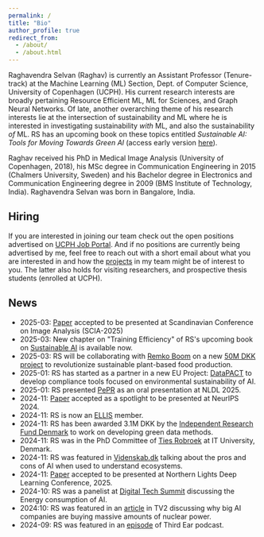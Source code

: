 ```yaml
---
permalink: /
title: "Bio"
author_profile: true
redirect_from: 
  - /about/
  - /about.html
---
```


Raghavendra Selvan (Raghav) is currently an Assistant Professor (Tenure-track) at the Machine Learning (ML) Section, Dept. of Computer Science, University of Copenhagen (UCPH). His current research interests are broadly pertaining Resource Efficient ML, ML for Sciences, and Graph Neural Networks. Of late, another overarching theme of his research interests lie at the intersection of sustainability and ML where he is interested in investigating sustainability _with_ ML, and also the sustainability _of_ ML. RS has an upcoming book on these topics entitled _Sustainable AI: Tools for Moving Towards Green AI_ (access early version [here](https://www.oreilly.com/library/view/sustainable-ai/9781098155506/)). 

Raghav received his PhD in Medical Image Analysis (University of Copenhagen, 2018), his MSc degree in Communication Engineering in 2015 (Chalmers University, Sweden) and his Bachelor degree in Electronics and Communication Engineering degree in 2009 (BMS Institute of Technology, India). Raghavendra Selvan was born in Bangalore, India.

## Hiring
<!--
**Current openings**: 
* Two PhD positions to work on Sustainable ML (deadline 15th Jan. 2025, [details](https://employment.ku.dk/all-vacancies/?show=162812))
-->

If you are interested in joining our team check out the open positions advertised on [UCPH Job Portal](https://employment.ku.dk/). And if no positions are currently being advertised by me, feel free to reach out with a short email about what you are interested in and how the [projects](https://raghavian.github.io/projects/) in my team might be of interest to you. The latter also holds for visiting researchers, and prospective thesis students (enrolled at UCPH). 


## News
* 2025-03: [Paper](https://arxiv.org/abs/2402.05675) accepted to be presented at Scandinavian Conference on Image Analysis (SCIA-2025)
* 2025-03: New chapter on "Training Efficiency" of RS's upcoming book on [Sustainable AI](https://www.oreilly.com/library/view/sustainable-ai/9781098155506/) is available now.
* 2025-03: RS will be collaborating with [Remko Boom](https://scholar.google.com/citations?user=xJl_08wAAAAJ&hl=en&oi=ao) on a new [50M DKK project](https://food.ku.dk/english/news/2025/ai4naturalfood/) to revolutionize sustainable plant-based food production.
* 2025-01: RS has started as a partner in a new EU Project: [DataPACT](https://datapact.eu/) to develop compliance tools focused on environmental sustainability of AI.
* 2025-01: RS presented [PePR](https://proceedings.mlr.press/v265/selvan25a.html) as an oral presentation at NLDL 2025.
* 2024-11: [Paper](https://arxiv.org/abs/2406.01345) accepted as a spotlight to be presented at NeurIPS 2024.
* 2024-11: RS is now an [ELLIS](https://ellis.eu/) member.
* 2024-11: RS has been awarded 3.1M DKK by the [Independent Research Fund Denmark](https://dff.dk/en/current-news-and-events/green-research-is-boosted-with-132-million-dkk) to work on developing green data methods. 
* 2024-11: RS was in the PhD Committee of [Ties Robroek](https://en.itu.dk/Research/PhD-Programme/PhD-Defences/PhD-Defences-2024/November/Ties-Robroek) at IT University, Denmark.
* 2024-11: RS was featured in [Videnskab.dk](https://videnskab.dk/teknologi/ai-studie-gjorde-pindsvin-til-coronasynder-langt-ude-at-saette-pindsvin-paa-skafottet/) talking about the pros and cons of AI when used to understand ecosystems.
* 2024-11: [Paper](https://arxiv.org/abs/2403.12562) accepted to be presented at Northern Lights Deep Learning Conference, 2025. 
* 2024-10: RS was a panelist at [Digital Tech Summit](https://event.ing.dk/dts2024/session/2318780/keynote-debate-energy-consumption-in-artificial-intelligence-are-we-undermining-our-transition-to-sustainability) discussing the Energy consumption of AI.
* 2024:10: RS was featured in an [article](https://nyheder.tv2.dk/business/2024-10-15-atomkraft-skal-drive-kunstig-intelligens-hos-google) in TV2 discussing why big AI companies are buying massive amounts of nuclear power.
* 2024-09: RS was featured in an [episode](https://open.spotify.com/episode/3uGRGtauyBCt1mf8p57Jrk?si=288e815dbf7b4b4d) of Third Ear podcast.


<!-- 
* 2024-09: RS was featured in an [article](https://videnskab.dk/teknologi/kan-sprog-ai-redde-truede-dyrearter/) in Videnskab.dk (Danish Pop. Sci. mag.) talking about AI for decoding signals from animals.
* 2024-09: RS was featured in two articles on how AI companies are missing their sustainability goals. ([1](https://www.version2.dk/artikel/tech-giganter-skjuler-stigende-co2-udledninger-man-maa-ikke-bare-vaelge-det-tal-der-ser-bedst-ud) [2](https://www.version2.dk/artikel/ai-kaploebet-vaelter-tech-giganternes-co2-regnskab-forretningsmodellen-vinder-over-klimaet))
* 2024-08: RS was featured in an article in the Danish Public Broadcaster _DR_ on the [energy consumption of generative AI](https://www.dr.dk/nyheder/viden/teknologi/chatbots-sviner-klimaet-kaempe-datacentre-kan-om-faa-aar-sluge-hele-japans).
* 2024-08: [Paper](https://onlinelibrary.wiley.com/doi/10.1002/hbm.70003) published in the Journal of Human Brain Mapping.
* 2024-07: [Paper](https://arxiv.org/abs/2309.02065) accepted to be published in the Special Issue on Sustainability in Communications of ACM.
* 2024-06: [Paper](https://www.nature.com/articles/s41467-024-48925-7) published in Nature Communications.
* 2024-06: RS was featured in an article in the Danish newspaper _Berlingske_ about the [increasing energy consumption of AI](files/Berlingske2024.pdf)
* 2024-06: [Paper](https://www.science.org/doi/10.1126/sciadv.adk3229) published in Science Advances.
* 2024-05: [Paper](https://dl.acm.org/doi/10.1145/3637528.3671538) accepted to be presented at ACM KDD 2024.

* 2024-05: [Paper](https://onlinelibrary.wiley.com/doi/10.1002/yea.3965) published in the Journal of Yeast.
* 2024-04: Work presented at ICASSP was featured in [videnskab.dk](https://videnskab.dk/teknologi/ai-vil-sluge-lige-saa-meget-energi-som-hele-sverige-nu-har-koebenhavnske-forskere-en-loesning/)
* 2024-04: RS will be co-chairing a session on ML for Signal Processing at [ICASSP-2024](https://cmsworkshops.com/ICASSP2024/view_session.php?SessionID=1132)
* 2024-04: [Press release](https://science.ku.dk/english/press/news/2024/computer-scientists-show-the-way-ai-models-need-not-be-so-power-hungry/) for ICASSP-2024 paper on energy consumption aware NAS.
* 2024-02: [Paper](https://joss.theoj.org/papers/10.21105/joss.06024) published in the Journal of Open Source Software (JOSS).

* 2024-02: RS was featured in an article in the Danish magazine _DM Digi_ talking about [Climate-Aware AI](https://dm.dk/digi/artikler/data-og-groen-omstilling/klimabevidst-ai-teknologi-er-fremtiden/).
* 2024-02: RS was featured in an article in the Danish magazine _Uddannelsebladet_ talking about the [carbon footprint of AI](https://uddannelsesbladet.dk/artikel/sort-samvittighed-eller-groen-gamechanger).
* 2024-02: RS co-organized the special track on Resource-Aware ML at [D3A Conference](https://d3aconference.dk/), Nyborg.
* 2024-01: RS will be teaching at the [Geilo Winter School on Graphs and Applications](https://www.sintef.no/projectweb/geilowinterschool/2024-winter-school/).
* 2023-12: RS was featured in an article in the Danish magazine _Prosabladet_ talking about the [climate impact of AI](https://prosabladet.dk/nyheder/nyhed/ai-skyder-afsted-med-rekordfart-hvad-goer-det-egentlig-ved-klimaet).
* 2023-12: Papers on [energy consumption-aware NAS](https://arxiv.org/abs/2210.06015) and [improved activation map quantization](https://arxiv.org/abs/2309.11856) accepted to be presented at [ICASSP-2024](https://2024.ieeeicassp.org/).
* 20223-12: Machine Learning Section award for contributions to DEI, and green initiatives in 2023.
* 2023-11: [Paper](https://pubs.rsc.org/en/content/articlehtml/2023/sc/d3sc05081e) accepted to be published in Journal of Chemical Science.
* 2023-11: [Paper](https://direct.mit.edu/imag/article/doi/10.1162/imag_a_00043/118246) accepted to be published in Journal of Imaging Neuroscience.
* 2023-11: RS will be judging the [AI for a Sustainable Future Hackathon](https://jura.ku.dk/legaltechlab/calendar/2023/legal-tech-hackathon-2023-ai-for-a-sustainable-future/)

* 2023-10: Two projects (6M DKK in total) funded as part of the Villum Synergy Grant with RS as a co-applicant
* 2023-10: RS will chair the session on AI in Healthcare at the Nordic AI Meet-2023
* 2023-09: [Paper](https://aslopubs.onlinelibrary.wiley.com/doi/10.1002/lom3.10573) published in Limnology and Oceanography
* 2023-08 [Paper](https://www.nature.com/articles/s41593-023-01396-3) published in Nature Neuroscience 
* 2023-08 [Paper](https://arxiv.org/abs/2303.10181) accepted to be presented at the Resource Efficient Medical Image Analysis @MICCAI2023. 
* 2023-07: Contributed to a series of popular news articles in [Børsen](https://borsen.dk/nyheder/baeredygtig/eksperter-ukendte-aftryk-kan-give-problemer-i-klimaafrapporteringen) (Danish newspaper) on the carbon footprint of AI models.
* 2023-06: RS has joined the Diversity, Equity and Inclusion network at [UCPH](https://about.ku.dk/profile-history/diversity/)
* 2023-05: RS will be one of the coordinators of the [Green Transition and AI](https://greensolutions.ku.dk/thematic-solutions/) thematic solution center at UCPH
* 2023-04: Contributed to a popular news article in [Süddeutsche Zeitung](https://www.sueddeutsche.de/wissen/chat-gpt-energieverbrauch-ki-1.5780744) on the carbon footprint of large language models.

* 2023-02: Check out the ongoing reading group on Sustainable Machine Learning hosted by us [here](https://github.com/raghavian/SustainML).
* 2023-09: RS will be co-organizing a parallel session on "Resource Aware Machine Learning" at the Danish Digitalization, Data Science and AI [(D3A-2024)](https://d3aconference.dk) conference
* 2023-01: Funding for one PhD student to study fronto-temporal dementia with AI at St. Andrews University as co-applicant
* 2023-01: [Paper](https://pubs.rsc.org/en/content/articlehtml/2022/dd/d2dd00086e) accepted to Digital Discovery 
* 2022-11: [Paper](https://arxiv.org/abs/2208.10779) accepted to be presented at 6th Northern Lights Deep Learning Conference (NLDL).

* 2022-10: UK Research & Innovation grant for Environmental sustainability in Life Sciences as co-applicant (~890k DKK)
* 2022-09: [Paper](https://chemrxiv.org/engage/chemrxiv/article-details/6263f48f5b900913a0195c4f) accepted to NPJ Computational Materials. 

* 2023-05: RS has been nominated for the UCPH [Innovation Award 2023](https://aarsfest.ku.dk/english/2023/nominated-for-this-years-awards/) for contributing to develop [Carbontracker](https://github.com/lfwa/carbontracker/).
* 2022-12: Copenhagen Summer University course on Climate-friendly AI approved to be delivered in W34
* 2022-08: Affiliate Member of the Pionner Centre for Artificial Intelligence, Denmark ([P1](https://www.aicentre.dk/))
* 2022-08: [Paper](https://arxiv.org/abs/2203.02202) accepted with an oral presentation at the 25th International Conference on Medical Image Computing and Computer Assisted Intervention (MICCAI).
* 2022-07: [Paper](https://arxiv.org/abs/2207.09740) accepted to be presented at the Workshop on Deep Generative Models at 25th International Conference on Medical Image Computing and Computer Assisted Intervention (MICCAI).

* 2022-07: EU Horizon 2020 project on developing resource efficient big data pipelines funded as work package leader (2.4M DKK)
* 2022-07: EU Horizon 2020 project on low resource ML methods funded as work package leader (4.3M DKK)
* 2022-07: Interview excerpt on energy efficient Machine Learning in [MIT Technology Review](https://www.technologyreview.com/2022/07/06/1055458/ai-research-emissions-energy-efficient/)
* 2022-02: [Paper](https://openreview.net/forum?id=swvVpnzro9q) accepted to be presented at the 5th International Conference on Medical Imaging with Deep Learning (MIDL). 
* 2022-02: [Paper](https://openreview.net/forum?id=rRGzrXChq0F) accepted to be presented at International Workshop on Biomedical Image Registration. 
* 2022-02: [Paper](https://arxiv.org/abs/2109.07138) accepted to the Journal of Machine Learning for Biomedical Imaging
* 2022-02: [Paper](https://arxiv.org/abs/2102.05526) accepted to Journal of Ecological Informatics. [Press coverage](https://videnskab.dk/teknologi-innovation/ny-dansk-opfindelse-insekters-vingeslag-kan-bruges-til-at-overvaage)

* 2022-02: Biodiversity Quantification project funded as PI; [AI-Denmark](https://aidenmark.dk/) funding (100k DKK)
* 2021-07: [Paper](https://www.nature.com/articles/s41598-021-95364-1) accepted to Nature Scientific Reports
* 2021-06: [AI Chemy](https://doi.org/10.26434/chemrxiv.12662222.v1) project funded as co-applicant; UCPH funding (3.4M DKK)
* 2021-06: [Paper](https://www.nature.com/articles/s41467-021-23224-7) published in Nature Communications; Collaboration with [Kiehn Lab](https://in.ku.dk/research/kiehn-lab/)
* 2021-05: Two short papers accepted to be presented at MIDL-2021 [[1](https://openreview.net/forum?id=PLSdnHPx-W6)][[2](https://openreview.net/forum?id=1TPRpNyyj2L)]
* 2021-04: Started as Chair of [Neuroimaging Research Pipelines workgroup](https://neuropipelines.github.io/) as part of the OHBM Sustainability and environmental action [special interest group](https://ohbm-environment.org/working-groups/).
* 2021-03: [Paper](https://www.melba-journal.org/article/21663-locally-orderless-tensor-networks-for-classifying-two-and-three-dimensional-medical-images) accepted to the Journal of Machine Learning for Biomedical Imaging
* Prof. Ole Kiehn, group leader of Kiehn Lab where I am half-time employed at, received [The Brain Prize-2022](https://lundbeckfonden.com/en/node/133)
* 2021-02: [Paper](https://arxiv.org/abs/2101.01992) accepted to the Journal of Ecological Informatics with [press release](https://di.ku.dk/english/news/2021/algorithm-reveals-the-mysterious-foraging-habits-of-narwhals/)
* 2021-09: Started a consultancy project with [FaunaPhotonics](https://www.faunaphotonics.com/) 
2021-02: [Paper](https://arxiv.org/abs/2102.06900) accepted to [IPMI-2021](http://ipmi2021.org/timetable/event/session-2-registration-2-2-2/) with an oral presentation
* 2020-11: [Carbontracker](https://arxiv.org/abs/2007.03051) receives media attention [[0](https://news.ku.dk/all_news/2020/11/students-develop-tool-to-predict-the-carbon-footprint-of-algorithms/)] [[1](https://videnskab.dk/teknologi-innovation/kunstig-intelligens-er-en-kaempe-klimasynder-men-unge-danskeres-nye-vaerktoej)] [[2](https://www.anthropocenemagazine.org/2020/11/time-to-talk-about-carbon-footprint-artificial-intelligence/)] [[3](https://www.theregister.com/2020/11/04/gpt3_carbon_footprint_estimate/)] [[4](https://jyllands-posten.dk/nyviden/ECE12533278/kunstig-intelligens-er-en-kaempe-klimasynder-men-nyt-dansk-vaerktoej-skal-hjaelpe/)]
* 2020-09: Started as Assistant Professor with joint responsibilities at the [Machine Learning Section](https://di.ku.dk/english/research/machine-learning/) (Dept. of Computer Science), [Kiehn Lab](https://in.ku.dk/research/kiehn-lab/) (Dept. of Neuroscience) and [Data Science Laboratory](https://datalab.science.ku.dk/) at University of Copenhagen -->
<!--* 2020-08: Featured in Computer Vision News with an [interview](https://rsipvision.com/ComputerVisionNews-2020August/24/) about our [MIDL paper](https://raghavian.github.io/publication/2020-01-01-Tensor-Networks-for-Medical-Image-Classification) -->
<!-- * 2020-07: Runner-up for the Best Paper Award at [MIDL-2020](https://2020.midl.io/papers/selvan20.html) -->
<!-- * 2019-01: Started as Post-doc at Dept. of Computer Science, University of Copenhagen -->
<!-- * 2018-11: Successfully defended my [PhD thesis](https://raghavian.github.io/publication/2018-01-01-Extraction-of-Airways) -->
<!--
Research Projects
======
*(Switching to first person :)*

I am actively involved in a wide range of research projects as part of my roles at the Machine Learning section and Data Science Lab of University of Copenhagen. Brief descriptions of ongoing and completed projects are listed below.

Ongoing projects 
---
* **Resource Efficient Machine Learning**:
Making ML more efficient in terms of compute, energy consumption, training data and labels can impact their global adoption, while improving their overall environmental sustainability. Funded by two EU Horizon 2020 projects, we will explore these themes further in our new work. Results from our earlier work show some promising results in these directions. For instance, we introduced [tensor networks for medical image classification](https://raghavian.github.io/publication/2020-01-01-Tensor-Networks-for-Medical-Image-Classification) tasks that require less than 10% of GPU resources when compared to traditional deep learning models. We have also put out a tool -- [Carbontracker](https://arxiv.org/abs/2007.03051) -- to predict and track carbon footprint of developing deep learning models, in an effort to encourage research into energy-efficient models which is [used widely](https://pepy.tech/project/carbontracker) by the community.

* **AIChemy: Generative Modelling of nanoparticles**: 
Obtaining structures from scattering data for nanomolecules turns out to be an expensive and difficult task. This ongoing collaboration with [Prof. Kirsten Jensen’s group](https://chem.ku.dk/ansatte/alle/?pure=en/persons/540779) we are explorting generating valid nanomolecular structures from x-ray scattering data using deep generative models with [promising early results](https://raghavian.github.io/publication/2020-07-characterisingAtomicStrucs).

* **Locomotion analysis**:
In this collabortion with [Kiehn Lab](https://in.ku.dk/research/ole-kiehn/), my role has been to analyze videos of mice running on treadmills in order to extract speed, cadence and coordination statistics. The results from analyzing some 1000 videos have accentuated the role of [specific interneurons in the spinal cord that influence locomotion](https://raghavian.github.io/publication/2020-01-01-Locomotor-deficits-in-ALS-mice-are-paralleled-by-loss-of-V1-interneuron-connections-onto-fast-motor-neurons).

* **Sustainable neuroimaging**:
As the Chair of the SEA-SIG [Neuroimaging Research Working Group](https://neuropipelines.github.io/), a team within SEA-SIG, I am leading an international team of 15 colleagues. This volunteer team is dedicated to the carbon footprinting of neuroimaging pipelines, and generation of best practice guidance. 

* **Quantifying insect biodiversity**: In this ongoing collaboration with [FaunaPhotonics](https://www.faunaphotonics.com/), we are attempting unsupervised clustering of insects based on optically recorded signals from field data. An [initial attempt](https://arxiv.org/abs/2102.05526) involved using a variational autoencoder that dynamically adjusts the tradeoff between reconstruction and regularisation terms.

* **Uncertainty Quantification**:
Medical image segmentation with well calibrated and meaningful uncertainty estimation can be more useful in clinical settings. For example, we present a [probabilistic segmentation model](https://raghavian.github.io/publication/2020-07-uqFlow) that uses normalizing flows to improve the diversity of segmented samples.

Completed projects
---
*  **COVID-19 Risk Modelling** (2020-2021): Collaboration with hospitals in Zealand region of DK. [pub1](https://raghavian.github.io/publication/2020-10-COVID) [pub2](https://raghavian.github.io/publication/2020-01-01-Lung-Segmentation-from-Chest-X-rays-using-Variational-Data-Imputation)
* **Behavioural analysis of narwhals** (2021): [Collaboration as part of Data Science Lab](https://arxiv.org/abs/2101.01992)
* **Segmentation of roots in soil** (2019): [Collaboration with Plant & Environ. Science Dept.](https://raghavian.github.io/publication/2019-01-01-Segmentation-of-roots-in-soil-with-U-Net)
* **Extraction of airways from volumetric data** (2018): [PhD Thesis](https://raghavian.github.io/publication/2018-01-01-Extraction-of-Airways)
* **Bayesian tracking of multiple point targets** (2015): [MSc Thesis](https://raghavian.github.io/publication/2015-01-01-Bayesian-tracking-EM)
* **India's first pico-satellite** (2010): [Collaboration with Indian Space Research Organisation](https://earth.esa.int/web/eoportal/satellite-missions/s/studsat-1)

<!-- * **COVID-19 Risk Modelling**: 
#As part of a collaboration with the hospitals in Zealand region of Denmark, we are modelling COVID-19 risk from [clinical](https://raghavian.github.io/publication/2020-10-COVID) and image data. I am contributing to the team focusing on [using chest X-rays](https://raghavian.github.io/publication/2020-01-01-Lung-Segmentation-from-Chest-X-rays-using-Variational-Data-Imputation) at admission to model risk of COVID-19.
-->
